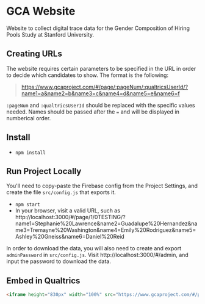 # GCA Website

Website to collect digital trace data for the Gender Composition of Hiring Pools Study at Stanford University.

## Creating URLs

The website requires certain parameters to be specified in the URL in order to decide which candidates to show. The format is the following:

> https://www.gcaproject.com/#/page/:pageNum/:qualtricsUserId/?name1=a&name2=b&name3=c&name4=d&name5=e&name6=f

`:pageNum` and `:qualtricsUserId` should be replaced with the specific values needed. Names should be passed after the `=` and will be displayed in numberical order.

## Install

- `npm install`

## Run Project Locally

You'll need to copy-paste the Firebase config from the Project Settings, and create the file `src/config.js` that exports it.

- `npm start`
- In your browser, visit a valid URL, such as http://localhost:3000/#/page/1/0TESTING/?name1=Stephanie%20Lawrence&name2=Guadalupe%20Hernandez&name3=Tremayne%20Washington&name4=Emily%20Rodriguez&name5=Ashley%20Gneiss&name6=Daniel%20Reid

In order to download the data, you will also need to create and export `adminPassword` in `src/config.js`. Visit http://localhost:3000/#/admin, and input the password to download the data.

## Embed in Qualtrics

```HTML
<iframe height="830px" width="100%" src="https://www.gcaproject.com/#/page/1/${e://Field/ResponseID}/?name1=${e://Field/name1}&name2=${e://Field/name2}&name3=${e://Field/name3}&name4=${e://Field/name4}&name5=${e://Field/name5}&name6=${e://Field/name6}"></iframe>
```
